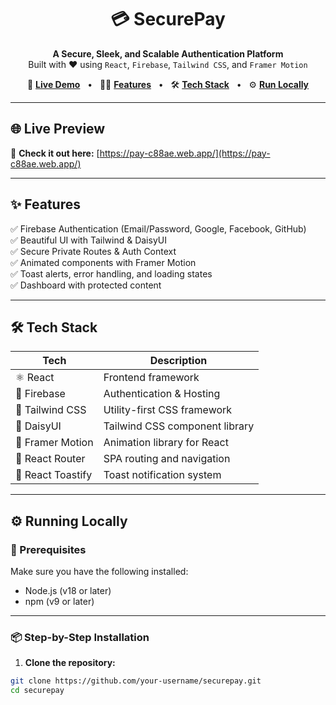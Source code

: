 <h1 align="center">
  💳 SecurePay
</h1>

<p align="center">
  <b>A Secure, Sleek, and Scalable Authentication Platform</b><br />
  Built with ❤️ using <code>React</code>, <code>Firebase</code>, <code>Tailwind CSS</code>, and <code>Framer Motion</code>
</p>

<p align="center">
  🔐 <a href="https://pay-c88ae.web.app/" target="_blank"><b>Live Demo</b></a> &nbsp; • &nbsp;
  🧑‍💻 <a href="#features"><b>Features</b></a> &nbsp; • &nbsp;
  🛠️ <a href="#tech-stack"><b>Tech Stack</b></a> &nbsp; • &nbsp;
  ⚙️ <a href="#running-locally"><b>Run Locally</b></a>
</p>

---

## 🌐 Live Preview

🔗 **Check it out here:** [https://pay-c88ae.web.app/](https://pay-c88ae.web.app/)


---

## ✨ Features

✅ Firebase Authentication (Email/Password, Google, Facebook, GitHub)  
✅ Beautiful UI with Tailwind & DaisyUI  
✅ Secure Private Routes & Auth Context  
✅ Animated components with Framer Motion  
✅ Toast alerts, error handling, and loading states  
✅ Dashboard with protected content  

---

## 🛠️ Tech Stack

| Tech             | Description                            |
|------------------|----------------------------------------|
| ⚛️ React          | Frontend framework                     |
| 🔐 Firebase       | Authentication & Hosting               |
| 🎨 Tailwind CSS   | Utility-first CSS framework            |
| 🌈 DaisyUI        | Tailwind CSS component library         |
| 💫 Framer Motion | Animation library for React            |
| 🎯 React Router   | SPA routing and navigation             |
| 🔔 React Toastify | Toast notification system              |

---

## ⚙️ Running Locally

### 🔧 Prerequisites

Make sure you have the following installed:
- Node.js (v18 or later)
- npm (v9 or later)

---

### 📦 Step-by-Step Installation

1. **Clone the repository:**

```bash
git clone https://github.com/your-username/securepay.git
cd securepay
